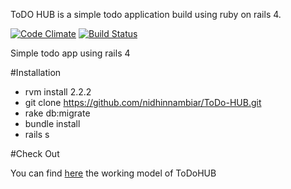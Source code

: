 ToDO HUB is a simple todo application build using ruby on rails 4.

[![Code Climate](https://codeclimate.com/github/nidhinnambiar/ToDo-HUB/badges/gpa.svg)](https://codeclimate.com/github/nidhinnambiar/ToDo-HUB)
[![Build Status](https://travis-ci.org/nidhinnambiar/ToDo-HUB.svg?branch=master)](https://travis-ci.org/nidhinnambiar/ToDo-HUB)

Simple todo app using rails 4

#Installation

* rvm install 2.2.2
* git clone https://github.com/nidhinnambiar/ToDo-HUB.git
* rake db:migrate
* bundle install
* rails s

#Check Out

You can find [here](https://todohub.herokuapp.com) the working model of ToDoHUB
